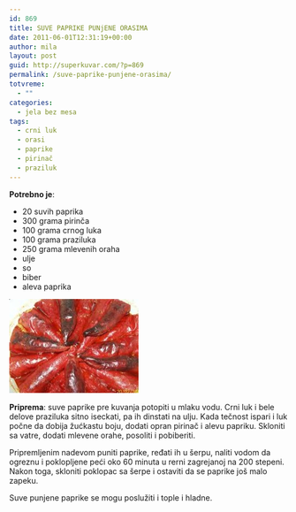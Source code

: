 ```yaml
---
id: 869
title: SUVE PAPRIKE PUNjENE ORASIMA
date: 2011-06-01T12:31:19+00:00
author: mila
layout: post
guid: http://superkuvar.com/?p=869
permalink: /suve-paprike-punjene-orasima/
totvreme:
  - ""
categories:
  - jela bez mesa
tags:
  - crni luk
  - orasi
  - paprike
  - pirinač
  - praziluk
---
```

**Potrebno je**:

  * 20 suvih paprika
  * 300 grama pirinča
  * 100 grama crnog luka
  * 100 grama praziluka
  * 250 grama mlevenih oraha
  * ulje
  * so
  * biber
  * aleva paprika

<img class="alignnone size-full wp-image-880" title="suvepaprike" src="/wp-content/uploads/2011/06/suvepaprike-e1306931465609.jpg" alt="" width="234" height="170" /> 

**Priprema**: suve paprike pre kuvanja potopiti u mlaku vodu. Crni luk i bele delove praziluka sitno iseckati, pa ih dinstati na ulju. Kada tečnost ispari i luk počne da dobija žućkastu boju, dodati opran pirinač i alevu papriku. Skloniti sa vatre, dodati mlevene orahe, posoliti i pobiberiti.

Pripremljenim nadevom puniti paprike, ređati ih u šerpu, naliti vodom da ogreznu i poklopljene peći oko 60 minuta u rerni zagrejanoj na 200 stepeni. Nakon toga, skloniti poklopac sa šerpe i ostaviti da se paprike još malo zapeku.

Suve punjene paprike se mogu poslužiti i tople i hladne.